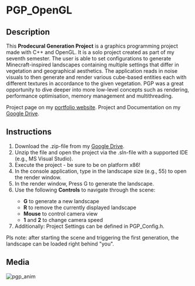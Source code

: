 # PGP_OpenGL

## Description

This <b>Prodecural Generation Project</b> is a graphics programming project made with C++ and OpenGL. It is a solo project created as part of my seventh semester. The user is able to set configurations to generate Minecraft-inspired landscapes containing multiple settings that differ in vegetation and geographical aesthetics.
The application reads in noise visuals to then generate and render various cube-based entities each with different textures in accordance to the given vegetation. PGP was a great opportunity to dive deeper into more low-level concepts such as rendering, performance optimisation, memory management and multithreading.

Project page on my <a href="https://michael-gebhart.com/projects/PGP.html">portfolio website</a>.
Project and Documentation on my <a href="https://drive.google.com/drive/folders/1D6GbXNsoCSvGSosJ7Im4Ap7GzGTJWdXM">Google Drive</a>.

## Instructions

<ol>
<li>Download the .zip-file from my <a href="https://drive.google.com/drive/folders/1D6GbXNsoCSvGSosJ7Im4Ap7GzGTJWdXM">Google Drive</a>.</li>
<li>Unzip the file and open the project via the .sln-file with a supported IDE (e.g., MS Visual Studio).</li>
<li>Execute the project - be sure to be on platform x86!</li>
<li>In the console application, type in the landscape size (e.g., 55) to open the render window.</li>
<li>In the render window, Press G to generate the landscape.</li>
<li>Use the following <b>Controls</b> to navigate through the scene:</li>
<ul>
  <li><b>G</b> to generate a new landscape</li>
  <li><b>R</b> to remove the currently displayed landscape</li>
  <li><b>Mouse</b> to control camera view</li>
  <li><b>1</b> and <b>2</b> to change camera speed</li>
</ul>
<li>Additionally: Project Settings can be defined in PGP_Config.h.</li>
</ol>

Pls note: after starting the scene and triggering the first generation, the landscape can be loaded right behind "you".

## Media

![pgp_anim](https://user-images.githubusercontent.com/45672199/198697520-18d20623-cddd-4916-8bb9-0985701497c3.gif)
